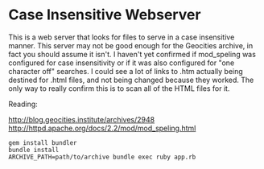 # Case Insensitive Webserver

This is a web server that looks for files to serve in a case insensitive manner.
This server may not be good enough for the Geocities archive, in fact you should assume it isn't. I haven't yet confirmed if mod_speling was configured for case insensitivity or if it was also configured for "one character off" searches. I could see a lot of links to .htm actually being destined for .html files, and not being changed because they worked. The only way to really confirm this is to scan all of the HTML files for it.

Reading:

http://blog.geocities.institute/archives/2948
http://httpd.apache.org/docs/2.2/mod/mod_speling.html

    gem install bundler
    bundle install
    ARCHIVE_PATH=path/to/archive bundle exec ruby app.rb
